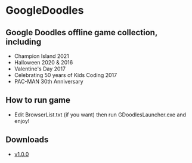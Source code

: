 # GoogleDoodles
## Google Doodles offline game collection, including
- Champion Island 2021
- Halloween 2020 & 2016
- Valentine's Day 2017
- Celebrating 50 years of Kids Coding 2017
- PAC-MAN 30th Anniversary
## How to run game
- Edit BrowserList.txt (if you want) then run GDoodlesLauncher.exe and enjoy!
## Downloads
- [v1.0.0](https://github.com/ElectroHeavenVN/GoogleDoodlesOffline/releases/download/v1.0.0/GoogleDoodlesOffline.zip)
